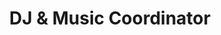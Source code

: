---
title: DJ & Music Coordinator  
description: We are looking for a talented and dynamic DJ & Music Coordinator to curate electrifying playlists and deliver high-energy performances that keep the crowd moving all night long.  
pubDate: 2024-05-01  
remote: false  
type: Part Time  
category: Entertainment 
---